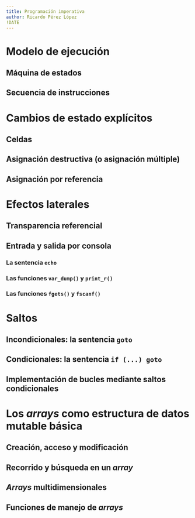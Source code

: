 ```yaml
---
title: Programación imperativa
author: Ricardo Pérez López
!DATE
---
```


# Modelo de ejecución

## Máquina de estados

## Secuencia de instrucciones

# Cambios de estado explícitos

## Celdas

## Asignación destructiva (o asignación múltiple)

## Asignación por referencia

# Efectos laterales

## Transparencia referencial

## Entrada y salida por consola

### La sentencia `echo`

### Las funciones `var_dump()` y `print_r()`

### Las funciones `fgets()` y `fscanf()`

# Saltos

## Incondicionales: la sentencia `goto`

## Condicionales: la sentencia `if (...) goto`

## Implementación de bucles mediante saltos condicionales

# Los *arrays* como estructura de datos mutable básica

## Creación, acceso y modificación

## Recorrido y búsqueda en un *array*

## *Arrays* multidimensionales

## Funciones de manejo de *arrays*

